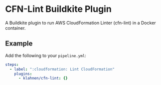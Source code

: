 # CFN-Lint Buildkite Plugin

A Buildkite plugin to run AWS CloudFormation Linter (cfn-lint) in a Docker container.

## Example

Add the following to your `pipeline.yml`:

```yaml
steps:
  - label: ":cloudformation: Lint CloudFormation"
    plugins:
      - klahnen/cfn-lint: {}
```
